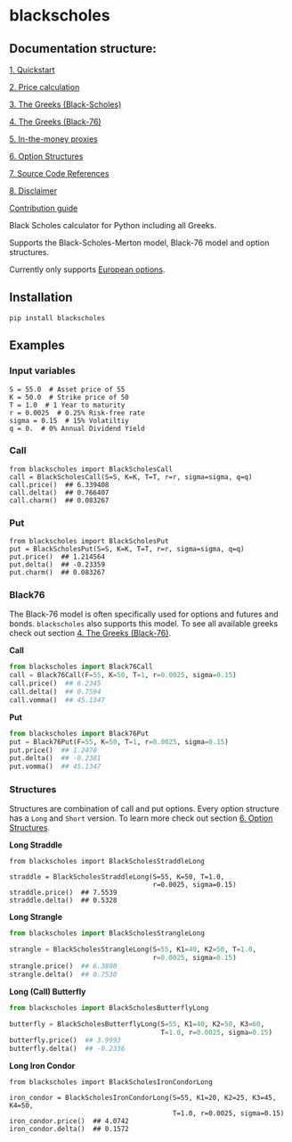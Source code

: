 # blackscholes

## Documentation structure:

[1. Quickstart](https://carlolepelaars.github.io/blackscholes/1.quickstart)

[2. Price calculation](https://carlolepelaars.github.io/blackscholes/2.price)

[3. The Greeks (Black-Scholes)](https://carlolepelaars.github.io/blackscholes/3.the_greeks_blackscholes)

[4. The Greeks (Black-76)](https://carlolepelaars.github.io/blackscholes/4.the_greeks_black76)

[5. In-the-money proxies](https://carlolepelaars.github.io/blackscholes/5.itm)

[6. Option Structures](https://carlolepelaars.github.io/blackscholes/6.option_structures)

[7. Source Code References](https://carlolepelaars.github.io/blackscholes/7.references)

[8. Disclaimer](https://carlolepelaars.github.io/blackscholes/8.disclaimer)

[Contribution guide](https://carlolepelaars.github.io/blackscholes/contributing)


Black Scholes calculator for Python including all Greeks.

Supports the Black-Scholes-Merton model, 
Black-76 model and option structures.

Currently only supports 
[European options](https://www.investopedia.com/articles/optioninvestor/08/american-european-options.asp).

## Installation

`pip install blackscholes`

## Examples

### Input variables
```python3
S = 55.0  # Asset price of 55
K = 50.0  # Strike price of 50
T = 1.0  # 1 Year to maturity
r = 0.0025  # 0.25% Risk-free rate
sigma = 0.15  # 15% Volatiltiy
q = 0.  # 0% Annual Dividend Yield
```

### Call

```python3
from blackscholes import BlackScholesCall
call = BlackScholesCall(S=S, K=K, T=T, r=r, sigma=sigma, q=q)
call.price()  ## 6.339408
call.delta()  ## 0.766407
call.charm()  ## 0.083267
```

### Put

```python3
from blackscholes import BlackScholesPut
put = BlackScholesPut(S=S, K=K, T=T, r=r, sigma=sigma, q=q)
put.price()  ## 1.214564
put.delta()  ## -0.23359
put.charm()  ## 0.083267
```

### Black76

The Black-76 model is often specifically used for options and futures and bonds.
`blackscholes` also supports this model. To see all available greeks
check out section [4. The Greeks (Black-76)](https://carlolepelaars.github.io/blackscholes/4.the_greeks_black76).

**Call**

```python
from blackscholes import Black76Call
call = Black76Call(F=55, K=50, T=1, r=0.0025, sigma=0.15)
call.price()  ## 6.2345
call.delta()  ## 0.7594
call.vomma()  ## 45.1347
```

**Put**

```python
from blackscholes import Black76Put
put = Black76Put(F=55, K=50, T=1, r=0.0025, sigma=0.15)
put.price()  ## 1.2470
put.delta()  ## -0.2381
put.vomma()  ## 45.1347
```


### Structures

Structures are combination of call and put options. Every option structure
has a `Long` and `Short` version. To learn more
check out section [6. Option Structures](https://carlolepelaars.github.io/blackscholes/6.option_structures).

**Long Straddle**
```python3
from blackscholes import BlackScholesStraddleLong

straddle = BlackScholesStraddleLong(S=55, K=50, T=1.0,
                                    r=0.0025, sigma=0.15)
straddle.price()  ## 7.5539
straddle.delta()  ## 0.5328
```

**Long Strangle**
```python
from blackscholes import BlackScholesStrangleLong

strangle = BlackScholesStrangleLong(S=55, K1=40, K2=50, T=1.0,
                                    r=0.0025, sigma=0.15)
strangle.price()  ## 6.3800
strangle.delta()  ## 0.7530
```

**Long (Call) Butterfly**
```python
from blackscholes import BlackScholesButterflyLong

butterfly = BlackScholesButterflyLong(S=55, K1=40, K2=50, K3=60, 
                                      T=1.0, r=0.0025, sigma=0.15)
butterfly.price()  ## 3.9993
butterfly.delta()  ## -0.2336
```

**Long Iron Condor**
```python3
from blackscholes import BlackScholesIronCondorLong

iron_condor = BlackScholesIronCondorLong(S=55, K1=20, K2=25, K3=45, K4=50, 
                                         T=1.0, r=0.0025, sigma=0.15)
iron_condor.price()  ## 4.0742
iron_condor.delta()  ## 0.1572
```